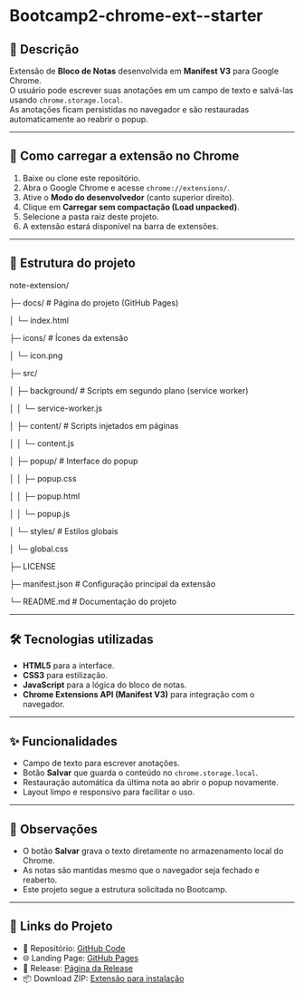 # Bootcamp2-chrome-ext-<seu-usuario>-starter

## 📌 Descrição
Extensão de **Bloco de Notas** desenvolvida em **Manifest V3** para Google Chrome.  
O usuário pode escrever suas anotações em um campo de texto e salvá-las usando `chrome.storage.local`.  
As anotações ficam persistidas no navegador e são restauradas automaticamente ao reabrir o popup.

---

## 🚀 Como carregar a extensão no Chrome
1. Baixe ou clone este repositório.  
2. Abra o Google Chrome e acesse `chrome://extensions/`.  
3. Ative o **Modo do desenvolvedor** (canto superior direito).  
4. Clique em **Carregar sem compactação (Load unpacked)**.  
5. Selecione a pasta raiz deste projeto.  
6. A extensão estará disponível na barra de extensões.

---

## 📂 Estrutura do projeto

note-extension/

├─ docs/               # Página do projeto (GitHub Pages)

│  └─ index.html

├─ icons/              # Ícones da extensão

│  └─ icon.png

├─ src/

│  ├─ background/      # Scripts em segundo plano (service worker)

│  │  └─ service-worker.js

│  ├─ content/         # Scripts injetados em páginas

│  │  └─ content.js

│  ├─ popup/           # Interface do popup

│  │  ├─ popup.css

│  │  ├─ popup.html

│  │  └─ popup.js

│  └─ styles/          # Estilos globais

│     └─ global.css

├─ LICENSE

├─ manifest.json       # Configuração principal da extensão

└─ README.md           # Documentação do projeto

---

## 🛠 Tecnologias utilizadas
- **HTML5** para a interface.  
- **CSS3** para estilização.  
- **JavaScript** para a lógica do bloco de notas.  
- **Chrome Extensions API (Manifest V3)** para integração com o navegador.  

---

## ✨ Funcionalidades
- Campo de texto para escrever anotações.  
- Botão **Salvar** que guarda o conteúdo no `chrome.storage.local`.  
- Restauração automática da última nota ao abrir o popup novamente.  
- Layout limpo e responsivo para facilitar o uso.  

---

## 📖 Observações
- O botão **Salvar** grava o texto diretamente no armazenamento local do Chrome.  
- As notas são mantidas mesmo que o navegador seja fechado e reaberto.  
- Este projeto segue a estrutura solicitada no Bootcamp.
  
---

## 🔗 Links do Projeto

- 📂 Repositório: [GitHub Code](https://github.com/Pedrobsz/bootcamp2-chrome-ext-pedrobsz.git)
- 🌐 Landing Page: [GitHub Pages](https://pedrobsz.github.io/bootcamp2-chrome-ext-pedrobsz/)
- 🚀 Release: [Página da Release](https://github.com/Pedrobsz/bootcamp2-chrome-ext-pedrobsz/releases/tag/untagged-8545222a7756cfa437da)
- 📦 Download ZIP: [Extensão para instalação](https://github.com/Pedrobsz/bootcamp2-chrome-ext-pedrobsz/releases/download/untagged-d1cffc8f4cdb3592ac5b/note-extension.zip)
